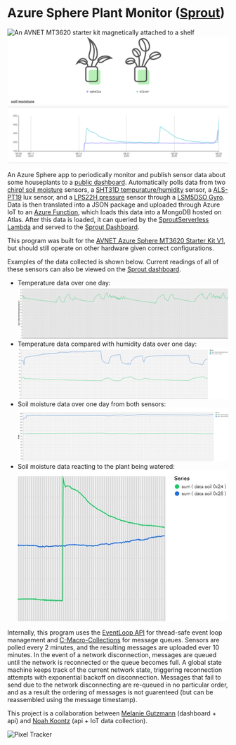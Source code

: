 # Azure Sphere Plant Monitor ([Sprout](https://mirrorkey.dev/Sprout))

![An AVNET MT3620 starter kit magnetically attached to a shelf](./readme/plantconnection.jpg)
![Sprout dashboard showing soil moisture data](./readme/plant_graph.png)

An Azure Sphere app to periodically monitor and publish sensor data about some houseplants to a [public dashboard](https://mirrorkey.dev/Sprout). Automatically polls data from two [chirp! soil moisture](https://github.com/Miceuz/i2c-moisture-sensor) sensors, a [SHT31D tempurature/humidity](https://www.adafruit.com/product/2857) sensor, a [ALS-PT19](https://cdn.sparkfun.com/assets/b/e/c/3/d/ALS-PT19_DS.pdf) lux sensor, and a [LPS22H pressure](https://www.st.com/en/mems-and-sensors/lps22hb.html) sensor through a [LSM5DSO Gyro](https://www.st.com/en/mems-and-sensors/lsm6dso.html). Data is then translated into a JSON package and uploaded through Azure IoT to an [Azure Function](https://github.com/prototypicalpro/LambdaWorkspace/tree/master/azureplant), which loads this data into a MongoDB hosted on Atlas. After this data is loaded, it can queried by the [SproutServerless Lambda](https://github.com/mirrorkeydev/SproutServerless) and served to the [Sprout Dashboard](https://github.com/mirrorkeydev/Sprout). 

This program was built for the [AVNET Azure Sphere MT3620 Starter Kit V1](https://www.avnet.com/shop/us/products/avnet-engineering-services/aes-ms-mt3620-sk-g-3074457345636825680/), but should still operate on other hardware given correct configurations.

Examples of the data collected is shown below. Current readings of all of these sensors can also be viewed on the [Sprout dashboard](https://mirrorkey.dev/Sprout).
 * Temperature data over one day: ![Graph of tempurature data logged using this project over a two week period](./readme/temp.jpg)
 * Temperature data compared with humidity data over one day: ![Graph of temperature and humidity data logged using this project over a two week period](./readme/temp_and_humid.jpg)
 * Soil moisture data over one day from both sensors: ![Graph of soil moisture data logged using this project over a two week period](./readme/soil_passive.jpg)
 * Soil moisture data reacting to the plant being watered: ![Graph of soil moisture data logged using this project over a short period, showing a large spike in one of the sensors readings](readme/soil_water.jpg)

Internally, this program uses the [EventLoop API](https://docs.microsoft.com/en-us/azure-sphere/reference/applibs-reference/applibs-eventloop/eventloop-overview) for thread-safe event loop management and [C-Macro-Collections](https://github.com/LeoVen/C-Macro-Collections) for message queues. Sensors are polled every 2 minutes, and the resulting messages are uploaded ever 10 minutes. In the event of a network disconnection, messages are queued until the network is reconnected or the queue becomes full. A global state machine keeps track of the current network state, triggering reconnection attempts with exponential backoff on disconnection. Messages that fail to send due to the network disconnecting are re-queued in no particular order, and as a result the ordering of messages is not guarenteed (but can be reassembled using the message timestamp). 

This project is a collaboration between [Melanie Gutzmann](https://github.com/mirrorkeydev) (dashboard + api) and [Noah Koontz](https://github.com/prototypicalpro) (api + IoT data collection).

![Pixel Tracker](https://track.prototypical.pro?source=github&repo=AzureSpherePlantMonitor)